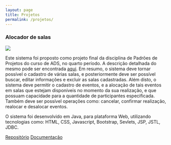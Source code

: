 ```yaml
---
layout: page
title: Projetos
permalink: /projetos/
---
```


<link href="../css/projetos.css" rel="stylesheet" type="css/text">

<div class="projeto">
	<h3>Alocador de salas</h3>
	<img src="../images/projetos/alocador1.png">
	<p>Este sistema foi proposto como projeto final da disciplina de Padrões de Projetos do curso de ADS, no quarto período. A descrição detalhada do mesmo pode ser encontrada <a href="https://drive.google.com/file/d/0B4ecCshjvEmeb1kzb0hMejM0NEU/view">aqui</a>. Em resumo, o sistema deve tornar possível o cadastro de várias salas, e posteriormente deve ser possível buscar, editar informações e excluir as salas cadastradas. Além disto, o sistema deve permitir o cadastro de eventos, e a alocação de tais eventos em salas que estejam disponíveis no momento da sua realização, e que possuam capacidade para a quantidade de participantes especificada. Também deve ser possível operações como: cancelar, confirmar realização, realocar e desalocar eventos.</p>
	<p>O sistema foi desenvolvido em Java, para plataforma Web, utilizando tecnologias como: HTML, CSS, Javascript, Bootstrap, Sevlets, JSP, JSTL, JDBC.</p>
	<a class="btn btn-default" href="https://github.com/douglasgabriel/ControleDeSalas">Repositório</a>
	<a class="btn btn-default" href="../documentacao/alocadordesalas/">Documentação</a>
</div>